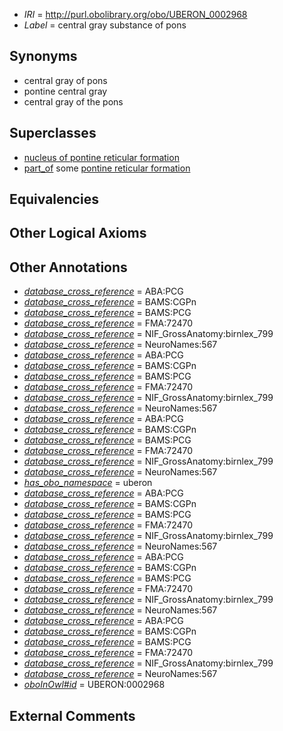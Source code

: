 * *IRI* = http://purl.obolibrary.org/obo/UBERON_0002968
 * *Label* = central gray substance of pons

## Synonyms

 * central gray of pons
 * pontine central gray
 * central gray of the pons

## Superclasses

 * [nucleus of pontine reticular formation](../../UBERON/13/UBERON_0007413.md)
 * [part_of](../../BFO/50/BFO_0000050.md) some [pontine reticular formation](../../UBERON/73/UBERON_0002573.md)

## Equivalencies


## Other Logical Axioms


## Other Annotations

 * *[database_cross_reference](../../ef/oboInOwl#hasDbXref.md)* = ABA:PCG
 * *[database_cross_reference](../../ef/oboInOwl#hasDbXref.md)* = BAMS:CGPn
 * *[database_cross_reference](../../ef/oboInOwl#hasDbXref.md)* = BAMS:PCG
 * *[database_cross_reference](../../ef/oboInOwl#hasDbXref.md)* = FMA:72470
 * *[database_cross_reference](../../ef/oboInOwl#hasDbXref.md)* = NIF_GrossAnatomy:birnlex_799
 * *[database_cross_reference](../../ef/oboInOwl#hasDbXref.md)* = NeuroNames:567
 * *[database_cross_reference](../../ef/oboInOwl#hasDbXref.md)* = ABA:PCG
 * *[database_cross_reference](../../ef/oboInOwl#hasDbXref.md)* = BAMS:CGPn
 * *[database_cross_reference](../../ef/oboInOwl#hasDbXref.md)* = BAMS:PCG
 * *[database_cross_reference](../../ef/oboInOwl#hasDbXref.md)* = FMA:72470
 * *[database_cross_reference](../../ef/oboInOwl#hasDbXref.md)* = NIF_GrossAnatomy:birnlex_799
 * *[database_cross_reference](../../ef/oboInOwl#hasDbXref.md)* = NeuroNames:567
 * *[database_cross_reference](../../ef/oboInOwl#hasDbXref.md)* = ABA:PCG
 * *[database_cross_reference](../../ef/oboInOwl#hasDbXref.md)* = BAMS:CGPn
 * *[database_cross_reference](../../ef/oboInOwl#hasDbXref.md)* = BAMS:PCG
 * *[database_cross_reference](../../ef/oboInOwl#hasDbXref.md)* = FMA:72470
 * *[database_cross_reference](../../ef/oboInOwl#hasDbXref.md)* = NIF_GrossAnatomy:birnlex_799
 * *[database_cross_reference](../../ef/oboInOwl#hasDbXref.md)* = NeuroNames:567
 * *[has_obo_namespace](../../ce/oboInOwl#hasOBONamespace.md)* = uberon
 * *[database_cross_reference](../../ef/oboInOwl#hasDbXref.md)* = ABA:PCG
 * *[database_cross_reference](../../ef/oboInOwl#hasDbXref.md)* = BAMS:CGPn
 * *[database_cross_reference](../../ef/oboInOwl#hasDbXref.md)* = BAMS:PCG
 * *[database_cross_reference](../../ef/oboInOwl#hasDbXref.md)* = FMA:72470
 * *[database_cross_reference](../../ef/oboInOwl#hasDbXref.md)* = NIF_GrossAnatomy:birnlex_799
 * *[database_cross_reference](../../ef/oboInOwl#hasDbXref.md)* = NeuroNames:567
 * *[database_cross_reference](../../ef/oboInOwl#hasDbXref.md)* = ABA:PCG
 * *[database_cross_reference](../../ef/oboInOwl#hasDbXref.md)* = BAMS:CGPn
 * *[database_cross_reference](../../ef/oboInOwl#hasDbXref.md)* = BAMS:PCG
 * *[database_cross_reference](../../ef/oboInOwl#hasDbXref.md)* = FMA:72470
 * *[database_cross_reference](../../ef/oboInOwl#hasDbXref.md)* = NIF_GrossAnatomy:birnlex_799
 * *[database_cross_reference](../../ef/oboInOwl#hasDbXref.md)* = NeuroNames:567
 * *[database_cross_reference](../../ef/oboInOwl#hasDbXref.md)* = ABA:PCG
 * *[database_cross_reference](../../ef/oboInOwl#hasDbXref.md)* = BAMS:CGPn
 * *[database_cross_reference](../../ef/oboInOwl#hasDbXref.md)* = BAMS:PCG
 * *[database_cross_reference](../../ef/oboInOwl#hasDbXref.md)* = FMA:72470
 * *[database_cross_reference](../../ef/oboInOwl#hasDbXref.md)* = NIF_GrossAnatomy:birnlex_799
 * *[database_cross_reference](../../ef/oboInOwl#hasDbXref.md)* = NeuroNames:567
 * *[oboInOwl#id](../../id/oboInOwl#id.md)* = UBERON:0002968

## External Comments

